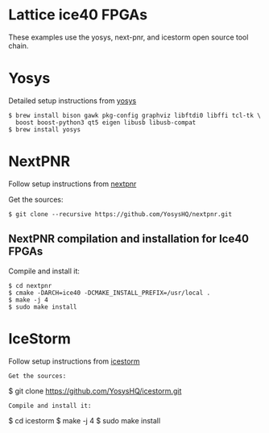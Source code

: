 # Lattice ice40 FPGAs

These examples use the yosys, next-pnr, and icestorm open source tool chain.

Yosys 
=====

Detailed setup instructions from [yosys](https://github.com/YosysHQ/yosys)

```
$ brew install bison gawk pkg-config graphviz libftdi0 libffi tcl-tk \
  boost boost-python3 qt5 eigen libusb libusb-compat 
$ brew install yosys
```

NextPNR
=======

Follow setup instructions from [nextpnr](https://github.com/YosysHQ/nextpnr)

Get the sources:
```
$ git clone --recursive https://github.com/YosysHQ/nextpnr.git
```

NextPNR compilation and installation for Ice40 FPGAs
----------------------------------------------------
Compile and install it:
```
$ cd nextpnr
$ cmake -DARCH=ice40 -DCMAKE_INSTALL_PREFIX=/usr/local .
$ make -j 4
$ sudo make install
```

IceStorm 
========

Follow setup instructions from [icestorm](https://github.com/YosysHQ/icestorm)

```
Get the sources:
```
$ git clone https://github.com/YosysHQ/icestorm.git
```
Compile and install it:
```
$ cd icestorm
$ make -j 4
$ sudo make install

